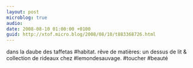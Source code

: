 ```yaml
---
layout: post
microblog: true
audio: 
date: 2008-08-10 01:00:00 +0100
guid: http://xtof.micro.blog/2008/08/10/t883368726.html
---
```

dans la daube des taffetas #habitat. rêve de matières: un dessus de lit &amp; collection de rideaux chez #lemondesauvage. #toucher #beauté
